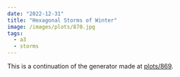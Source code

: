 ```yaml
---
date: "2022-12-31"
title: "Hexagonal Storms of Winter"
image: /images/plots/870.jpg
tags:
  - a3
  - storms
---
```



This is a continuation of the generator made at [plots/869](/plots/869).